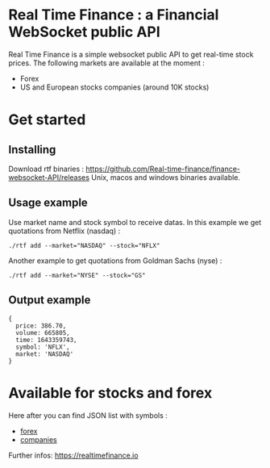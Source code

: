 # Real Time Finance : a Financial WebSocket public API

Real Time Finance is a simple websocket public API to get real-time stock prices.
The following markets are available at the moment :

- Forex
- US and European stocks companies (around 10K stocks)

# Get started

## Installing

Download rtf binaries : https://github.com/Real-time-finance/finance-websocket-API/releases
Unix, macos and windows binaries available.

## Usage example

Use market name and stock symbol to receive datas. In this example we get quotations from Netflix (nasdaq) : 
```shell
./rtf add --market="NASDAQ" --stock="NFLX"
```
Another example to get quotations from Goldman Sachs (nyse) :  
```shell
./rtf add --market="NYSE" --stock="GS"
```

## Output example 

```
{
  price: 386.70,
  volume: 665805,
  time: 1643359743,
  symbol: 'NFLX',
  market: 'NASDAQ'
}
```

# Available for stocks and forex

Here after you can find JSON list with symbols :

- [forex][forex]
- [companies][companies]


Further infos: https://realtimefinance.io

[forex]: ./pairs_list.json
[companies]: ./companies_list.json
